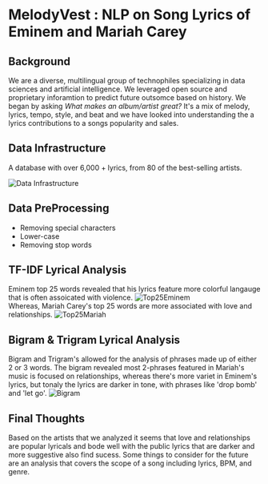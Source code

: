# MelodyVest : NLP on Song Lyrics of Eminem and Mariah Carey
## Background
We are a diverse, multilingual group of technophiles specializing in data sciences and artificial intelligence. We leveraged open source and proprietary inforamtion to predict future outsomce based on history. We began by asking <i> What makes an album/artist great?</i> It's a mix of melody, lyrics, tempo, style, and beat and we have looked into understanding the a lyrics contributions to a songs popularity and sales. 

## Data Infrastructure
A database with over 6,000 + lyrics, from 80 of the best-selling artists. 

![Data Infrastructure](Images/erd.png)

## Data PreProcessing
* Removing special characters
* Lower-case
* Removing stop words 

## TF-IDF Lyrical Analysis
Eminem top 25 words revealed that his lyrics feature more colorful langauge that is often assoicated with violence. 
![Top25Eminem](Images/eminem25ever.png)
<br>
Whereas, Mariah Carey's top 25 words are more associated with love and relationships.
![Top25Mariah](Images/mariah25ever.png)

## Bigram & Trigram Lyrical Analysis
Bigram and Trigram's allowed for the analysis of phrases made up of either 2 or 3 words.
The bigram revealed most 2-phrases featured in Mariah's music is focused on relationships, whereas there's more variet in Eminem's lyrics, but tonaly the lyrics are darker in tone, with phrases like 'drop bomb' and 'let go'.
![Bigram](Images/bigram.png)

## Final Thoughts
Based on the artists that we analyzed it seems that love and relationships are popular lyricals and bode well with the public lyrics that are darker and more suggestive also find sucess. Some things to consider for the future are an analysis that covers the scope of a song including lyrics, BPM, and genre.  